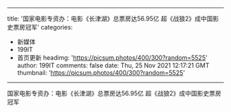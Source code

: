 
---
title: '国家电影专资办：电影《长津湖》总票房达56.95亿 超《战狼2》成中国影史票房冠军'
categories: 
 - 新媒体
 - 199IT
 - 首页更新
headimg: 'https://picsum.photos/400/300?random=5525'
author: 199IT
comments: false
date: Thu, 25 Nov 2021 12:17:21 GMT
thumbnail: 'https://picsum.photos/400/300?random=5525'
---

<div>   
国家电影专资办：电影《长津湖》总票房达56.95亿 超《战狼2》成中国影史票房冠军  
</div>
            